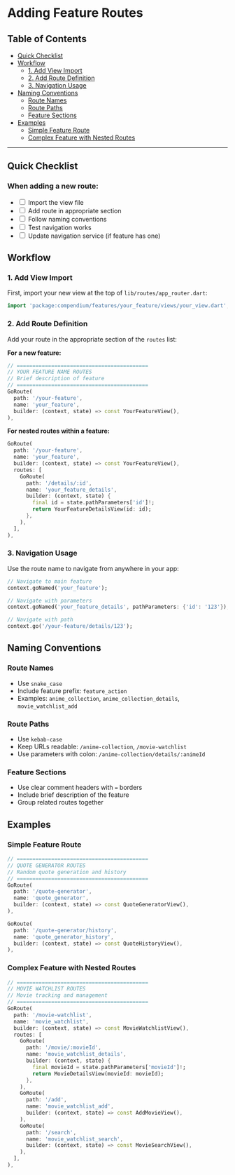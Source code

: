 # Adding Feature Routes

## Table of Contents

- [Quick Checklist](#quick-checklist)
- [Workflow](#workflow)
  - [1. Add View Import](#1-add-view-import)
  - [2. Add Route Definition](#2-add-route-definition)
  - [3. Navigation Usage](#3-navigation-usage)
- [Naming Conventions](#naming-conventions)
  - [Route Names](#route-names)
  - [Route Paths](#route-paths)
  - [Feature Sections](#feature-sections)
- [Examples](#examples)
  - [Simple Feature Route](#simple-feature-route)
  - [Complex Feature with Nested Routes](#complex-feature-with-nested-routes)

---

## Quick Checklist

### When adding a new route:

- <input type="checkbox"> Import the view file
- <input type="checkbox"> Add route in appropriate section
- <input type="checkbox"> Follow naming conventions
- <input type="checkbox"> Test navigation works
- <input type="checkbox"> Update navigation service (if feature has one)


## Workflow

### 1. **Add View Import**
First, import your new view at the top of `lib/routes/app_router.dart`:

```dart
import 'package:compendium/features/your_feature/views/your_view.dart';
```

### 2. **Add Route Definition**
Add your route in the appropriate section of the `routes` list:

**For a new feature:**
```dart
// ==========================================
// YOUR FEATURE NAME ROUTES
// Brief description of feature
// ==========================================
GoRoute(
  path: '/your-feature',
  name: 'your_feature',
  builder: (context, state) => const YourFeatureView(),
),
```

**For nested routes within a feature:**
```dart
GoRoute(
  path: '/your-feature',
  name: 'your_feature',
  builder: (context, state) => const YourFeatureView(),
  routes: [
    GoRoute(
      path: '/details/:id',
      name: 'your_feature_details',
      builder: (context, state) {
        final id = state.pathParameters['id']!;
        return YourFeatureDetailsView(id: id);
      },
    ),
  ],
),
```

### 3. **Navigation Usage**
Use the route name to navigate from anywhere in your app:

```dart
// Navigate to main feature
context.goNamed('your_feature');

// Navigate with parameters
context.goNamed('your_feature_details', pathParameters: {'id': '123'});

// Navigate with path
context.go('/your-feature/details/123');
```

## Naming Conventions

### Route Names
- Use `snake_case`
- Include feature prefix: `feature_action`
- Examples: `anime_collection`, `anime_collection_details`, `movie_watchlist_add`

### Route Paths
- Use `kebab-case`
- Keep URLs readable: `/anime-collection`, `/movie-watchlist`
- Use parameters with colon: `/anime-collection/details/:animeId`

### Feature Sections
- Use clear comment headers with `=` borders
- Include brief description of the feature
- Group related routes together

## Examples

### Simple Feature Route
```dart
// ==========================================
// QUOTE GENERATOR ROUTES
// Random quote generation and history
// ==========================================
GoRoute(
  path: '/quote-generator',
  name: 'quote_generator',
  builder: (context, state) => const QuoteGeneratorView(),
),

GoRoute(
  path: '/quote-generator/history',
  name: 'quote_generator_history',
  builder: (context, state) => const QuoteHistoryView(),
),
```

### Complex Feature with Nested Routes
```dart
// ==========================================
// MOVIE WATCHLIST ROUTES
// Movie tracking and management
// ==========================================
GoRoute(
  path: '/movie-watchlist',
  name: 'movie_watchlist',
  builder: (context, state) => const MovieWatchlistView(),
  routes: [
    GoRoute(
      path: '/movie/:movieId',
      name: 'movie_watchlist_details',
      builder: (context, state) {
        final movieId = state.pathParameters['movieId']!;
        return MovieDetailsView(movieId: movieId);
      },
    ),
    GoRoute(
      path: '/add',
      name: 'movie_watchlist_add',
      builder: (context, state) => const AddMovieView(),
    ),
    GoRoute(
      path: '/search',
      name: 'movie_watchlist_search',
      builder: (context, state) => const MovieSearchView(),
    ),
  ],
),
```

